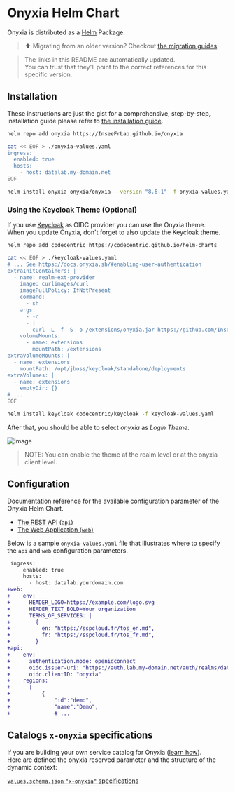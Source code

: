 # Onyxia Helm Chart  

Onyxia is distributed as a [Helm](https://helm.sh/) Package.  

> ⬆️ Migrating from an older version? Checkout [the migration guides](https://docs.onyxia.sh/migration-guides)

> The links in this README are automatically updated.  
> You can trust that they'll point to the correct references for this specific version.  

## Installation

These instructions are just the gist for a comprehensive, step-by-step, installation guide
please refer to [the installation guide](https://docs.onyxia.sh).  

```bash
helm repo add onyxia https://InseeFrLab.github.io/onyxia

cat << EOF > ./onyxia-values.yaml
ingress:
  enabled: true
  hosts:
    - host: datalab.my-domain.net
EOF

helm install onyxia onyxia/onyxia --version "8.6.1" -f onyxia-values.yaml
```

### Using the Keycloak Theme (Optional)

If you use [Keycloak](https://www.keycloak.org/) as OIDC provider you can use the Onyxia theme.  
When you update Onyxia, don't forget to also update the Keycloak theme.  

```bash
helm repo add codecentric https://codecentric.github.io/helm-charts

cat << EOF > ./keycloak-values.yaml
# ... See https://docs.onyxia.sh/#enabling-user-authentication
extraInitContainers: |
  - name: realm-ext-provider
    image: curlimages/curl
    imagePullPolicy: IfNotPresent
    command:
      - sh
    args:
      - -c
      - |
        curl -L -f -S -o /extensions/onyxia.jar https://github.com/InseeFrLab/onyxia/releases/download/v8.6.1/keycloak-theme.jar
    volumeMounts:
      - name: extensions
        mountPath: /extensions
extraVolumeMounts: |
  - name: extensions
    mountPath: /opt/jboss/keycloak/standalone/deployments
extraVolumes: |
  - name: extensions
    emptyDir: {}
# ...
EOF

helm install keycloak codecentric/keycloak -f keycloak-values.yaml
```

After that, you should be able to select *onyxia* as *Login Theme*.  

![image](https://github.com/InseeFrLab/onyxia/assets/6702424/e53ac4cf-1787-406d-b360-e61de41d2607)  

> NOTE: You can enable the theme at the realm level or at the onyxia client level.  

## Configuration

Documentation reference for the available configuration parameter of the Onyxia Helm Chart.

-   [The REST API (`api`)](https://github.com/InseeFrLab/onyxia-api/blob/v2.2.1/README.md#configuration)
-   [The Web Application (`web`)](https://github.com/InseeFrLab/onyxia/blob/web-v4.17.1/web/.env)

Below is a sample `onyxia-values.yaml` file that illustrates where to specify the `api` and `web` configuration parameters.

```diff
 ingress:
     enabled: true
     hosts:
       - host: datalab.yourdomain.com
+web:
+    env:
+      HEADER_LOGO=https://example.com/logo.svg
+      HEADER_TEXT_BOLD=Your organization
+      TERMS_OF_SERVICES: |
+        {
+          en: "https://sspcloud.fr/tos_en.md",
+          fr: "https://sspcloud.fr/tos_fr.md",
+        }
+api:
+    env:
+      authentication.mode: openidconnect
+      oidc.issuer-uri: "https://auth.lab.my-domain.net/auth/realms/datalab"
+      oidc.clientID: "onyxia"
+    regions:
+      [
+          {
+              "id":"demo",
+              "name":"Demo",
+              # ...
```

## Catalogs `x-onyxia` specifications

If you are building your own service catalog for Onyxia ([learn how](https://docs.onyxia.sh/catalog-of-services)).  
Here are defined the onyxia reserved parameter and the structure of the dynamic context:

[`values.schema.json` `"x-onyxia"` specifications](https://github.com/InseeFrLab/onyxia/blob/web-v4.17.1/web/src/core/ports/OnyxiaApi/XOnyxia.ts)
